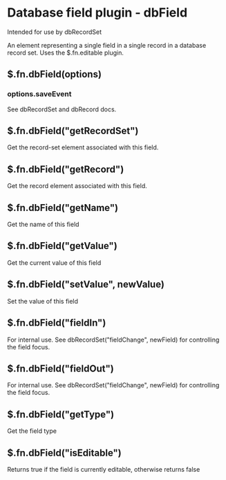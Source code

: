# Database field plugin - dbField
Intended for use by dbRecordSet

An element representing a single field in a single record in a database record set. Uses the $.fn.editable plugin.

## $.fn.dbField(options)

### options.saveEvent
See dbRecordSet and dbRecord docs.

## $.fn.dbField("getRecordSet")
Get the record-set element associated with this field.

## $.fn.dbField("getRecord")
Get the record element associated with this field.

## $.fn.dbField("getName")
Get the name of this field

## $.fn.dbField("getValue")
Get the current value of this field

## $.fn.dbField("setValue", newValue)
Set the value of this field

## $.fn.dbField("fieldIn")
For internal use. See dbRecordSet("fieldChange", newField) for controlling the field focus.

## $.fn.dbField("fieldOut")
For internal use. See dbRecordSet("fieldChange", newField) for controlling the field focus.

## $.fn.dbField("getType")
Get the field type

## $.fn.dbField("isEditable")
Returns true if the field is currently editable, otherwise returns false